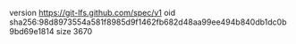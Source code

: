 version https://git-lfs.github.com/spec/v1
oid sha256:98d8973554a581f8985d9f1462fb682d48aa99ee494b840db1dc0b9bd69e1814
size 3670
